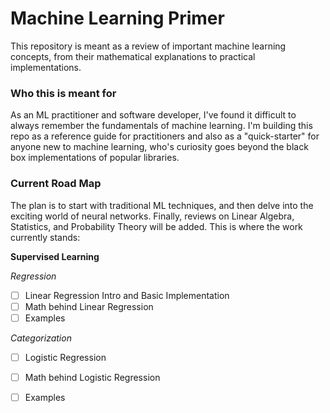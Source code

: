 # Machine Learning Primer

This repository is meant as a review of important machine learning concepts,
from their mathematical explanations to practical implementations.

### Who this is meant for

As an ML practitioner and software developer, I've found it difficult to always
remember the fundamentals of machine learning. I'm building this repo as a reference
guide for practitioners and also as a "quick-starter" for anyone new to machine learning,
who's curiosity goes beyond the black box implementations of popular libraries.

### Current Road Map

The plan is to start with traditional ML techniques, and then delve into the exciting
world of neural networks. Finally, reviews on Linear Algebra, Statistics, and Probability
Theory will be added. This is where the work currently stands:

__Supervised Learning__

_Regression_

-[ ] Linear Regression Intro and Basic Implementation
-[ ] Math behind Linear Regression
-[ ] Examples 

_Categorization_

-[ ] Logistic Regression
-[ ] Math behind Logistic Regression
-[ ] Examples

